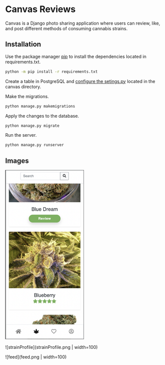 # Canvas Reviews

Canvas is a Django photo sharing application where users
can review, like, and post different methods of consuming
cannabis strains.

## Installation

Use the package manager [pip](https://pip.pypa.io/en/stable/) to install 
the dependencies located in requirements.txt.

```bash
python -m pip install -r requirements.txt
```

Create a table in PostgreSQL and [configure the setings.py](https://docs.djangoproject.com/en/3.2/ref/settings/) located in the canvas directory.

Make the migrations.

```bash
python manage.py makemigrations
```

Apply the changes to the database.

```bash
python manage.py migrate
```

Run the server.

```bash
python manage.py runserver
```

## Images

<img src="strains.png" width="250">

![strainProfile](strainProfile.png | width=100)

![feed](feed.png | width=100)





